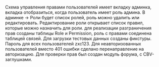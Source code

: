 Схема управления правами пользователей имеет вкладку админка, вкладка отобразиться, когда пользователь имеет роль админа. В админке -> Роли будет список ролей, роль можно удалить или редактировать. Редактирование роли открывает список правил, которые можно назначить для роли.
для реализации разграничения прав созданы таблицы Role и Permission, роль с правами соединена таблицей связей. Для загрузки тестовых данных созданы фикстуры. Пароль для всех пользователей zxc123. Для неавторизованных пользователей вместо 401 ошибки сделано перенаправление на авторизацию.
Для проверки прав был создан модуль форума, с CBV-заглушками.
